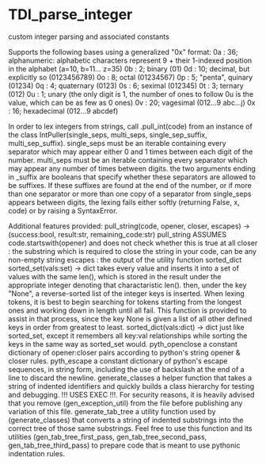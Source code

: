 # TDI_parse_integer
custom integer parsing and associated constants

Supports the following bases using a generalized "0x" format:
  0a : 36; alphanumeric: alphabetic characters represent 9 + their 1-indexed position in the alphabet (a=10, b=11... z=35)
  0b : 2; binary (01)
  0d : 10; decimal, but explicitly so (0123456789)
  0o : 8; octal (01234567)
  0p : 5; "penta", quinary (01234)
  0q : 4; quaternary (0123)
  0s : 6; seximal (012345)
  0t : 3; ternary (012)
  0u : 1; unary (the only digit is 1, the number of ones to follow 0u is the value, which can be as few as 0 ones)
  0v : 20; vagesimal (012...9 abc...j)
  0x : 16; hexadecimal (012...9 abcdef)

In order to lex integers from strings, call .pull_int(code) from an instance of the class IntPuller(single_seps, multi_seps, single_sep_suffix, multi_sep_suffix). single_seps must be an iterable containing every separator which may appear either 0 and 1 times between each digit of the number. multi_seps must be an iterable containing every separator which may appear any number of times between digits. the two arguments ending in _suffix are booleans that specify whether these separators are allowed to be suffixes. If these suffixes are found at the end of the number, or if more than one separator or more than one copy of a separator from single_seps appears between digits, the lexing fails either softly (returning False, x, code) or by raising a SyntaxError.

Additional features provided:
  pull_string(code, opener, closer, escapes) -> (success:bool, result:str, remaining_code:str)
    pull_string ASSUMES code.startswith(opener) and does not check whether this is true at all
    closer : the substring which is required to close the string in your code, can be any non-empty string
    escapes : the output of the utility function sorted_dict
  sorted_set(vals:set) -> dict
    takes every value and inserts it into a set of values with the same len(), which is stored in the result under the appropriate integer denoting that charactaristic len().
    then, under the key "None", a reverse-sorted list of the integer keys is inserted. When lexing tokens, it is best to begin searching for tokens starting from the longest ones and working down in length until all fail. This function is provided to assist in that process, since the key None is given a list of all other defined keys in order from greatest to least.
  sorted_dict(vals:dict) -> dict
    just like sorted_set, except it remembers all key:val relationships while sorting the keys in the same way as sorted_set would.
  pyth_openclose
    a constant dictionary of opener:closer pairs according to python's string opener & closer rules.
  pyth_escape
    a constant dictionary of python's escape sequences, in string form, including the use of backslash at the end of a line to discard the newline.
  generate_classes
    a helper function that takes a string of indented identifiers and quickly builds a class hierarchy for testing and debugging. !!! USES EXEC !!!. For security reasons, it is heavily advised that you remove (gen_exception_util) from the file before publishing any variation of this file.
  generate_tab_tree
    a utility function used by (generate_classes) that converts a string of indented substrings into the correct tree of those same substrings. Feel free to use this function and its utilities (gen_tab_tree_first_pass, gen_tab_tree_second_pass, gen_tab_tree_third_pass) to prepare code that is meant to use pythonic indentation rules.
